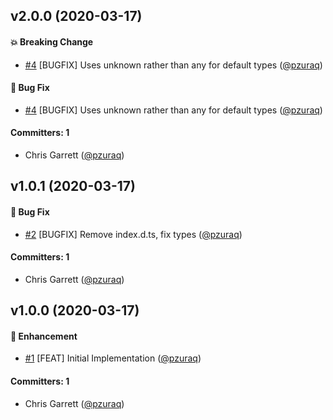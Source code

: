 ## v2.0.0 (2020-03-17)

#### :boom: Breaking Change
* [#4](https://github.com/pzuraq/tracked-maps-and-sets/pull/4) [BUGFIX] Uses unknown rather than any for default types ([@pzuraq](https://github.com/pzuraq))

#### :bug: Bug Fix
* [#4](https://github.com/pzuraq/tracked-maps-and-sets/pull/4) [BUGFIX] Uses unknown rather than any for default types ([@pzuraq](https://github.com/pzuraq))

#### Committers: 1
- Chris Garrett ([@pzuraq](https://github.com/pzuraq))

## v1.0.1 (2020-03-17)

#### :bug: Bug Fix
* [#2](https://github.com/pzuraq/tracked-maps-and-sets/pull/2) [BUGFIX] Remove index.d.ts, fix types ([@pzuraq](https://github.com/pzuraq))

#### Committers: 1
- Chris Garrett ([@pzuraq](https://github.com/pzuraq))

## v1.0.0 (2020-03-17)

#### :rocket: Enhancement
* [#1](https://github.com/pzuraq/tracked-maps-and-sets/pull/1) [FEAT] Initial Implementation ([@pzuraq](https://github.com/pzuraq))

#### Committers: 1
- Chris Garrett ([@pzuraq](https://github.com/pzuraq))

